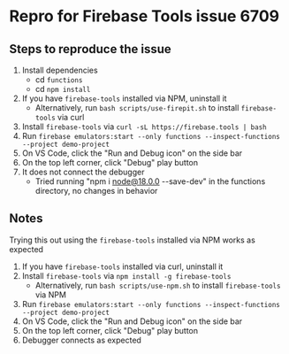 # Repro for Firebase Tools issue 6709

## Steps to reproduce the issue

1. Install dependencies
   - cd `functions`
   - cd `npm install`
1. If you have `firebase-tools` installed via NPM, uninstall it
   - Alternatively, run `bash scripts/use-firepit.sh` to install `firebase-tools` via curl
1. Install `firebase-tools` via `curl -sL https://firebase.tools | bash`
1. Run `firebase emulators:start --only functions --inspect-functions --project demo-project`
1. On VS Code, click the "Run and Debug icon" on the side bar
1. On the top left corner, click "Debug" play button
1. It does not connect the debugger
   - Tried running "npm i node@18.0.0 --save-dev" in the functions directory,
     no changes in behavior

## Notes

Trying this out using the `firebase-tools` installed via NPM works as expected

1. If you have `firebase-tools` installed via curl, uninstall it
1. Install `firebase-tools` via `npm install -g firebase-tools`
   - Alternatively, run `bash scripts/use-npm.sh` to install `firebase-tools` via NPM
1. Run `firebase emulators:start --only functions --inspect-functions --project demo-project`
1. On VS Code, click the "Run and Debug icon" on the side bar
1. On the top left corner, click "Debug" play button
1. Debugger connects as expected
